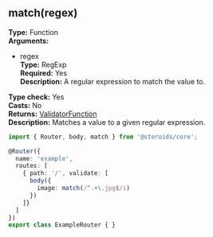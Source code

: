 ## match(regex)

**Type:** Function  
**Arguments:**
  - regex  
    **Type:** RegExp  
    **Required:** Yes  
    **Description:** A regular expression to match the value to.

**Type check:** Yes  
**Casts:** No  
**Returns:** [ValidatorFunction](../../router-decorator/routedefinition/validationrule/validatorfunction)  
**Description:** Matches a value to a given regular expression.

```ts
import { Router, body, match } from '@steroids/core';

@Router({
  name: 'example',
  routes: [
    { path: '/', validate: [
      body({
        image: match(/^.+\.jpg$/i)
      })
    ]}
  ]
})
export class ExampleRouter { }
```
